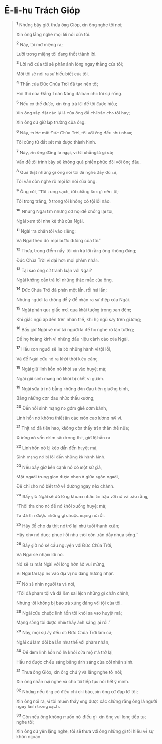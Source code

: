 # Ê-li-hu Trách Gióp

> <sup><b>1</b></sup> Nhưng bây giờ, thưa ông Gióp, xin ông nghe tôi nói;
>
> Xin ông lắng nghe mọi lời nói của tôi.
>
> <sup><b>2</b></sup> Này, tôi mở miệng ra;
>
> Lưỡi trong miệng tôi đang thốt thành lời.
>
> <sup><b>3</b></sup> Lời nói của tôi sẽ phản ánh lòng ngay thẳng của tôi;
>
> Môi tôi sẽ nói ra sự hiểu biết của tôi.
>
> <sup><b>4</b></sup> Thần của Ðức Chúa Trời đã tạo nên tôi;
>
> Hơi thở của Ðấng Toàn Năng đã ban cho tôi sự sống.
>
> <sup><b>5</b></sup> Nếu có thể được, xin ông trả lời để tôi được hiểu;
>
> Xin ông sắp đặt các lý lẽ của ông để chỉ bảo cho tôi hay;
>
> Xin ông cứ giữ lập trường của ông.
>
> <sup><b>6</b></sup> Này, trước mặt Ðức Chúa Trời, tôi với ông đều như nhau;
>
> Tôi cũng từ đất sét mà được thành hình.
>
> <sup><b>7</b></sup> Này, xin ông đừng lo ngại, vì tôi chẳng là gì cả;
>
> Vấn đề tôi trình bày sẽ không quá phiền phức đối với ông đâu.
>
> <sup><b>8</b></sup> Quả thật những gì ông nói tôi đã nghe đầy đủ cả;
>
> Tôi vẫn còn nghe rõ mọi lời nói của ông.
>
> <sup><b>9</b></sup> Ông nói, “Tôi trong sạch, tôi chẳng làm gì nên tội;
>
> Tôi trong trắng, ở trong tôi không có tội lỗi nào.
>
> <sup><b>10</b></sup> Nhưng Ngài tìm những cơ hội để chống lại tôi;
>
> Ngài xem tôi như kẻ thù của Ngài.
>
> <sup><b>11</b></sup> Ngài tra chân tôi vào xiềng;
>
> Và Ngài theo dõi mọi bước đường của tôi.”
>
> <sup><b>12</b></sup> Thưa, trong điểm nầy, tôi xin trả lời rằng ông không đúng;
>
> Ðức Chúa Trời vĩ đại hơn mọi phàm nhân.
>
> <sup><b>13</b></sup> Tại sao ông cứ tranh luận với Ngài?
>
> Ngài không cần trả lời những thắc mắc của ông.
>
> <sup><b>14</b></sup> Ðức Chúa Trời đã phán một lần, rồi hai lần;
>
> Nhưng người ta không để ý để nhận ra sứ điệp của Ngài.
>
> <sup><b>15</b></sup> Ngài phán qua giấc mơ, qua khải tượng trong ban đêm;
>
> Khi giấc ngủ ập đến trên nhân thế, khi họ ngủ say trên giường;
>
> <sup><b>16</b></sup> Bấy giờ Ngài sẽ mở tai người ta để họ nghe rõ tận tường;
>
> Ðể họ hoảng kinh vì những dấu hiệu cảnh cáo của Ngài.
>
> <sup><b>17</b></sup> Hầu con người sẽ lìa bỏ những hành vi tội lỗi,
>
> Và để Ngài cứu nó ra khỏi thói kiêu căng.
>
> <sup><b>18</b></sup> Ngài giữ linh hồn nó khỏi sa vào huyệt mả;
>
> Ngài giữ sinh mạng nó khỏi bị chết vì gươm.
>
> <sup><b>19</b></sup> Ngài sửa trị nó bằng những đớn đau trên giường bịnh,
>
> Bằng những cơn đau nhức thấu xương;
>
> <sup><b>20</b></sup> Ðến nỗi sinh mạng nó gớm ghê cơm bánh,
>
> Linh hồn nó không thiết ăn các món cao lương mỹ vị.
>
> <sup><b>21</b></sup> Thịt nó đã tiêu hao, không còn thấy trên thân thể nữa;
>
> Xương nó vốn chìm sâu trong thịt, giờ lộ hẳn ra.
>
> <sup><b>22</b></sup> Linh hồn nó bị kéo dần đến huyệt mả;
>
> Sinh mạng nó bị lôi đến những kẻ hành hình.
>
> <sup><b>23</b></sup> Nếu bấy giờ bên cạnh nó có một sứ giả,
>
> Một người trung gian được chọn ở giữa ngàn người,
>
> Ðể chỉ cho nó biết trở về đường ngay nẻo chánh.
>
> <sup><b>24</b></sup> Bấy giờ Ngài sẽ dủ lòng khoan nhân ân hậu với nó và bảo rằng,
>
> “Thôi tha cho nó để nó khỏi xuống huyệt mả;
>
> Ta đã tìm được những gì chuộc mạng nó rồi.
>
> <sup><b>25</b></sup> Hãy để cho da thịt nó trở lại như tuổi thanh xuân;
>
> Hãy cho nó được phục hồi như thời còn tràn đầy nhựa sống.”
>
> <sup><b>26</b></sup> Bấy giờ nó sẽ cầu nguyện với Ðức Chúa Trời,
>
> Và Ngài sẽ nhậm lời nó.
>
> Nó sẽ ra mắt Ngài với lòng hớn hở vui mừng,
>
> Vì Ngài tái lập nó vào địa vị nó đáng hưởng nhận.
>
> <sup><b>27</b></sup> Nó sẽ nhìn người ta và nói,
>
> “Tôi đã phạm tội và đã làm sai lệch những gì chân chính,
>
> Nhưng tôi không bị báo trả xứng đáng với tội của tôi.
>
> <sup><b>28</b></sup> Ngài cứu chuộc linh hồn tôi khỏi sa vào huyệt mả;
>
> Mạng sống tôi được nhìn thấy ánh sáng lại rồi.”
>
> <sup><b>29</b></sup> Này, mọi sự ấy đều do Ðức Chúa Trời làm cả;
>
> Ngài cứ làm đôi ba lần như thế với phàm nhân,
>
> <sup><b>30</b></sup> Ðể đem linh hồn nó lìa khỏi cửa mộ mà trở lại;
>
> Hầu nó được chiếu sáng bằng ánh sáng của cõi nhân sinh.
>
> <sup><b>31</b></sup> Thưa ông Gióp, xin ông chú ý và lắng nghe tôi nói;
>
> Xin ông nhẫn nại nghe và cho tôi tiếp tục nói hết ý mình.
>
> <sup><b>32</b></sup> Nhưng nếu ông có điều chi chỉ bảo, xin ông cứ đáp lời tôi;
>
> Xin ông nói ra, vì tôi muốn thấy ông được xác chứng rằng ông là người ngay lành trong sạch.
>
> <sup><b>33</b></sup> Còn nếu ông không muốn nói điều gì, xin ông vui lòng tiếp tục nghe tôi;
>
> Xin ông cứ yên lặng nghe, tôi sẽ thưa với ông những gì tôi hiểu về sự khôn ngoan.
